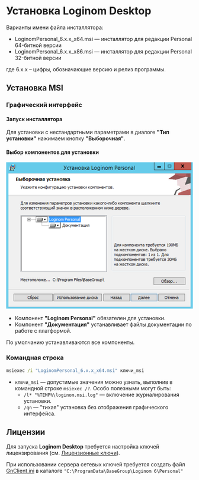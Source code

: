 # Установка Loginom Desktop

Варианты имени файла инсталлятора:

* LoginomPersonal_6.x.x_x64.msi — инсталлятор для редакции Personal 64-битной версии
* LoginomPersonal_6.x.x_x86.msi — инсталлятор для редакции Personal 32-битной версии

где 6.x.x – цифры, обозначающие версию и релиз программы.

## Установка MSI

### Графический интерфейс

#### Запуск инсталлятора

Для установки с нестандартными параметрами в диалоге **"Тип установки"** нажимаем кнопку **"Выборочная"**.

#### Выбор компонентов для установки

![](../images/admin/personal_msi_features_default.png)

* Компонент **"Loginom Personal"** обязателен для установки.
* Компонент **"Документация"** устанавливает файлы документации по работе с платформой.

По умолчанию устанавливаются все компоненты.

### Командная строка

```cmd
msiexec /i "LoginomPersonal_6.x.x_x64.msi" ключи_msi
```

* `ключи_msi` — допустимые значения можно узнать, выполнив в командной строке `msiexec /?`. Особо полезными могут быть:
  * `/l* "%TEMP%\loginom.msi.log"` — включение журналирования установки.
  * `/qn` — "тихая" установка без отображения графического интерфейса.

## Лицензии

Для запуска **Loginom Desktop** требуется настройка ключей лицензирования (см. [Лицензионные ключи](../licenses/README.md)).

При использовании сервера сетевых ключей требуется создать файл [GnClient.ini](https://dev.guardant.ru/pages/viewpage.action?pageId=1277980) в каталоге `"C:\ProgramData\BaseGroup\Loginom 6\Personal"`
